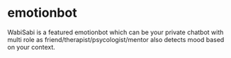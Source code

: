 # emotionbot
WabiSabi is a featured emotionbot which can be your private chatbot with multi role as friend/therapist/psycologist/mentor also detects mood based on your context.
